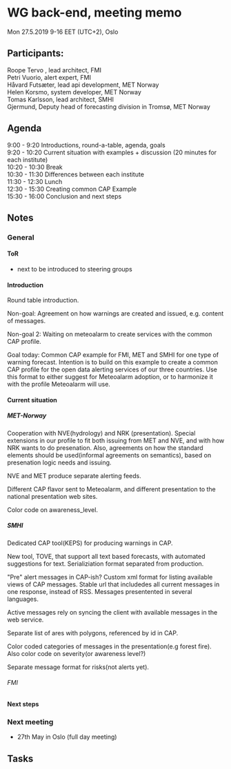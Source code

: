 # WG back-end, meeting memo
Mon 27.5.2019 9-16 EET (UTC+2), Oslo

## Participants:
Roope Tervo , lead architect, FMI<br>
Petri Vuorio, alert expert, FMI<br>
Håvard Futsæter, lead api development, MET Norway<br>
Helen Korsmo, system developer, MET Norway<br>
Tomas Karlsson, lead architect, SMHI<br>
Gjermund, Deputy head of forecasting division in Tromsø, MET Norway<br>

## Agenda
9:00 -  9:20 Introductions, round-a-table, agenda, goals<br>
9:20 -  10:20 Current situation with examples + discussion (20 minutes for each institute)<br>
10:20 - 10:30 Break<br>
10:30 - 11:30 Differences between each institute<br>
11:30 - 12:30 Lunch<br>
12:30 - 15:30 Creating common CAP Example<br>
15:30 - 16:00 Conclusion and next steps<br>

## Notes

### General

#### ToR
- next to be introduced to steering groups

#### Introduction
Round table introduction.

Non-goal: Agreement on how warnings are created and issued, e.g. content of messages. 

Non-goal 2: Waiting on meteoalarm to create services with the common CAP profile.

Goal today: Common CAP example for FMI, MET and SMHI for one type of warning forecast. Intention is to build on this example to create a common CAP profile for the open data alerting services of our three countries. Use this format to either suggest for Meteoalarm adoption, or to harmonize it with the profile Meteoalarm will use.

#### Current situation
##### MET-Norway
Cooperation with NVE(hydrology) and NRK (presentation). Special extensions in our profile to fit both issuing from MET and NVE, and with how NRK wants to do presenation. Also, agreements on how the standard elements should be used(informal agreements on semantics), based on presenation logic needs and issuing. 

NVE and MET produce separate alerting feeds.

Different CAP flavor sent to Meteoalarm, and different presentation to the national presentation web sites.

Color code on awareness_level.

##### SMHI
Dedicated CAP tool(KEPS) for producing warnings in CAP.

New tool, TOVE, that support all text based forecasts, with automated suggestions for text. Serializiation format separated from production.

"Pre" alert messages in CAP-ish? Custom xml format for listing available views of CAP messages. Stable url that includedes all current messages in one response, instead of RSS. Messages presentented in several languages.

Active messages rely on syncing the client with available messages in the web service.

Separate list of ares with polygons, referenced by id in CAP.

Color coded categories of messages in the presentation(e.g forest fire). Also color code on severity(or awareness level?)

Separate message format for risks(not alerts yet).

###### FMI


#### Next steps

### Next meeting
- 27th May in Oslo (full day meeting)

## Tasks
